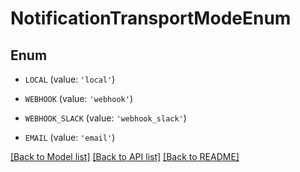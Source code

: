 # NotificationTransportModeEnum


## Enum

* `LOCAL` (value: `'local'`)

* `WEBHOOK` (value: `'webhook'`)

* `WEBHOOK_SLACK` (value: `'webhook_slack'`)

* `EMAIL` (value: `'email'`)

[[Back to Model list]](../README.md#documentation-for-models) [[Back to API list]](../README.md#documentation-for-api-endpoints) [[Back to README]](../README.md)


